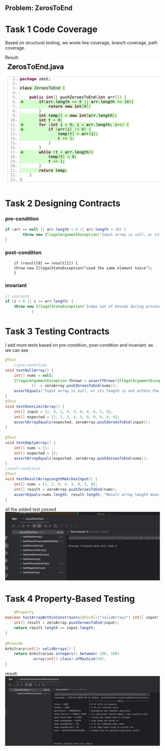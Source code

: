 ## Problem: ZerosToEnd

# Task 1 Code Coverage

Based on structural testing, we wrote line coverage, branch coverage, path coverage.

Result:
![Zeros_jacoco.png](ZerosToEnd/images/Zeros_jacoco.png)


# Task 2 Designing Contracts
### pre-condition
```java
if (arr == null || arr.length < 0 || arr.length > 10) {
        throw new IllegalArgumentException("Input array is null, or its length is not within the range 0 to 10");
}

```
### post-condition
```ja[solution_ZerosToEnd.md](solution_ZerosToEnd.md)va
    if (result[0] == result[1]) {
    throw new IllegalStateException("used the same element twice");
    }
```
### invariant
```java
// invraint
if (i < 0 || i >= arr.length) {
    throw new IllegalStateException("Index out of bounds during processing");
            }

```
# Task 3 Testing Contracts
I add  more tests based on pre-condition, post-condition and invariant.
as we can see

```java
@Test
    //pre-condition
void testNullArray() {
    int[] nums = null;
    IllegalArgumentException thrown = assertThrows(IllegalArgumentException.class,
            () -> zeroArray.pushZeroesToEnd(nums));
    assertEquals("Input array is null, or its length is not within the range 0 to 10", thrown.getMessage());
}
@Test
void testOverLimitArray() {
    int[] input = {1, 0, 2, 0, 3, 0, 4, 0, 5, 0};
    int[] expected = {1, 2, 3, 4, 5, 0, 0, 0, 0, 0};
    assertArrayEquals(expected, zeroArray.pushZeroesToEnd(input));
}

@Test
void testEmptyArray() {
    int[] nums = {};
    int[] expected = {};
    assertArrayEquals(expected, zeroArray.pushZeroesToEnd(nums));
}
//post-condition
@Test
void testResultArrayLengthMatchesInput() {
    int[] nums = {1, 2, 0, 4, 3, 0, 5, 0};
    int[] result = zeroArray.pushZeroesToEnd(nums);
    assertEquals(nums.length, result.length, "Result array length does not match input array length");
}


```
all the added test passed
![allpassedtests.png](ZerosToEnd/images/allpassedtests.png)

# Task 4 Property-Based Testing

```java
    @Property
boolean testArrayWithinConstraints(@ForAll("validArrays") int[] input) {
    int[] result = zeroArray.pushZeroesToEnd(input);
    return result.length == input.length;
}

@Provide
Arbitrary<int[]> validArrays() {
    return Arbitraries.integers().between(-100, 100)
            .array(int[].class).ofMaxSize(10);
}

```

result:
![PBT.png](ZerosToEnd/images/PBT.png)